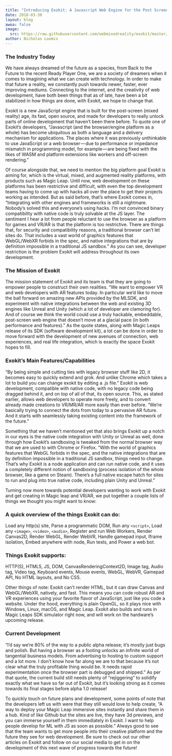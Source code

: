 ```yaml
---
title: "Introducing Exokit: A Javascript Web Engine for the Post Screen Era"
date: 2018-03-30
layout: blog
awoa: false
image:
  src: https://raw.githubusercontent.com/webmixedreality/exokit/master/icon.png
author: Nicholas Loomis
---
```


### **The Industry Today**

We have always dreamed of the future as a species, from Back to the Future to the recent Ready Player One, we are a society of dreamers when it comes to imagining what we can create with technology. In order to make that future a reality, we constantly push towards newer, faster, ever improving mediums. Connecting to the internet, and the creativity of web development, have both been things that as of late, have been a bit stabilized in how things are done, with Exokit, we hope to change that.

Exokit is a new JavaScript engine that is built for the post-screen (mixed reality) age, its fast, open source, and made for developers to really unlock parts of online development that haven’t been there before. To quote one of Exokit’s developers, “Javascript (and the browser/engine platform as a whole) has become ubiquitous as both a language and a delivery mechanism for applications. The places where it was previously unthinkable to use JavaScript or a web browser — due to performance or impedance mismatch in programming model, for example — are being fixed with the likes of WASM and platform extensions like workers and off-screen rendering.”

Of course alongside that, we need to mention the big platform goal Exokit is aiming for, which is the virtual, mixed, and augmented reality platforms, with products such as Magic Leap. Until now, web development on these platforms has been restrictive and difficult, with even the top development teams having to come up with hacks all over the place to get their projects working as intended. But as said before, that’s where Exokit comes in, “Integrating with other engines and frameworks is still a nightmare. Nobody’s solved this and everyone’s using hacks. I’m not convinced binary compatibility with native code is truly solvable at the JS layer. The sentiment I hear a lot from people reluctant to use the browser as a platform for games and VR/AR is that the platform is too restrictive. There are things that, for security and compatibility reasons, a traditional browser can’t let sites do. That includes a vast world of graphics features that WebGL/WebXR forbids in the spec, and native integrations that are by definition impossible in a traditional JS sandbox.” As you can see, developer restriction is the problem Exokit will address throughout its own development.

### **The Mission of Exokit**

The mission statement of Exokit and its team is that they are going to empower people to construct their own realities. “We want to empower VR and web developers with AR features today. In particular we’d like to move the ball forward on amazing new APIs provided by the MLSDK, and experiment with native integrations between the web and existing 3D engines like Unreal and Unity (which a lot of developer are clamoring for). And of course we think the world could use a truly hackable, embeddable, post-screen web engine that doesn’t move at a glacial pace (in both performance and features).” As the quote states, along with Magic Leaps release of its SDK (software development kit), a lot can be done in order to move forward with the development of new avenues of connection, web experiences, and real life integration, which is exactly the space Exokit hopes to fill.

### **Exokit’s Main Features/Capabilities**

“By being simple and cutting ties with legacy browser stuff like 2D, it becomes easy to quickly extend and grok. And unlike Chrome which takes a lot to build you can change exokit by editing a .js file.” Exokit is web development, compatible with native code, with no legacy code being dragged behind it, and on top of all of that, its open source. This, as stated earlier, allows web developers to operate more freely, and to convert already made creations to VR/MR/AR more easily than ever before. “We’re basically trying to connect the dots from today to a pervasive AR future. And it starts with seamlessly taking existing content into the framework of the future.”

Something that we haven’t mentioned yet that also brings Exokit up a notch in our eyes is the native code integration with Unity or Unreal as well, done through how Exokit’s sandboxing is tweaked from the normal browser way that we are used to with Chrome or Firefox. “With the world of graphics features that WebGL forbids in the spec, and the native integrations that are by definition impossible in a traditional JS sandbox, things need to change. That’s why Exokit is a node application and can run native code, and it uses a completely different notion of sandboxing (process isolation of the whole browser, like a game on Steam). There’s a full native escape hatch for sites to run and plug into true native code, including plain Unity and Unreal.”

Turning now more towards potential developers wanting to work with Exokit and get creating in Magic leap and VR/AR, we put together a couple lists of things we thought you might want to know:

### **A quick overview of the things Exokit can do:**

Load any http(s) site, Parse a programmatic DOM, Run any `<script>`, Load any `<image>`, `<video>`, `<audio>`, Register and run Web Workers, Render Canvas2D, Render WebGL, Render WebVR, Handle gamepad input, Iframe isolation, Embed anywhere with node, Run tests, and Power a web bot.

### **Things Exokit supports**:

HTTP(S), HTML5, JS, DOM, CanvasRenderingContext2D, Image tag, Audio tag, Video tag, Keyboard events, Mouse events, WebGL, WebVR, Gamepad API, No HTML layouts, and No CSS.

Other things of note: Exokit can’t render HTML, but it can draw Canvas and WebGL/WebXR, natively, and fast. This means you can code robust AR and VR experiences using your favorite flavor of JavaScript, just like you code a website. Under the hood, everything is plain OpenGL, so it plays nice with Windows, Linux, macOS, and Magic Leap. Exokit also builds and runs in Magic Leaps SDK simulator right now, and will work on the hardware’s upcoming release.

### **Current Development**

“I’d say we’re 80% of the way to a public alpha release; it’s mostly just bugs and polish. But having a browser as a footing unlocks an infinite world of tangential business models. From advertising to hosting to custom support and a lot more. I don’t know how far along we are to that because it’s not clear what the truly profitable thing would be. It needs rapid experimentation once the browser part is debugged and shipped.” As per that quote, the current build still needs plenty of “rejiggering” to solidify exactly what we have so far out of Exokit, but it’s looking strong as it comes towards its final stages before alpha 1.0 release!

To quickly touch on future plans and development, some points of note that the developers left us with were that they still would love to help create, “A way to deploy your Magic Leap immersive sites instantly and share them in a hub. Kind of like Github but the sites are live, they have 3d previews, and you can immerse yourself in them immediately in Exokit. I want to help people develop for ML with JS as soon as possible.” Always good to see that the team wants to get more people into their creative platform and the future they see for web development. Be sure to check out our other articles on Exokit and follow on our social media to get in on the development of this next wave of progress towards the future!
